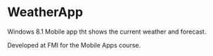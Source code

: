 # WeatherApp

Windows 8.1 Mobile app tht shows the current weather and forecast.

Developed at FMI for the Mobile Apps course.
